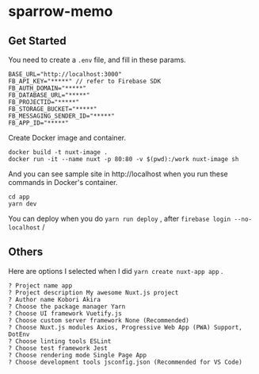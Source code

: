 # sparrow-memo

## Get Started

You need to create a `.env` file, and fill in these params.

```
BASE_URL="http://localhost:3000"
FB_API_KEY="*****" // refer to Firebase SDK
FB_AUTH_DOMAIN="*****"
FB_DATABASE_URL="*****"
FB_PROJECTID="*****"
FB_STORAGE_BUCKET="*****"
FB_MESSAGING_SENDER_ID="*****"
FB_APP_ID="*****"
```

Create Docker image and container.

```
docker build -t nuxt-image .
docker run -it --name nuxt -p 80:80 -v $(pwd):/work nuxt-image sh
```

And you can see sample site in http://localhost when you run these commands in Docker's container.

```
cd app
yarn dev
```

You can deploy when you do `yarn run deploy` , after `firebase login --no-localhost` /

## Others

Here are options I selected when I did `yarn create nuxt-app app` .

```
? Project name app
? Project description My awesome Nuxt.js project
? Author name Kobori Akira
? Choose the package manager Yarn
? Choose UI framework Vuetify.js
? Choose custom server framework None (Recommended)
? Choose Nuxt.js modules Axios, Progressive Web App (PWA) Support, DotEnv
? Choose linting tools ESLint
? Choose test framework Jest
? Choose rendering mode Single Page App
? Choose development tools jsconfig.json (Recommended for VS Code)
```
